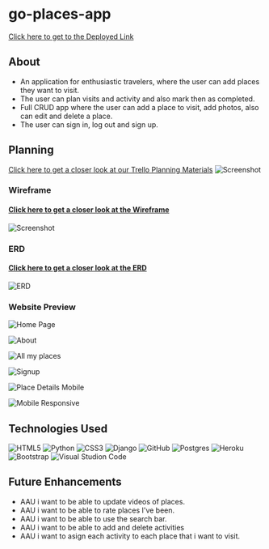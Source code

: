 # go-places-app
[Click here to get to the Deployed Link](https://go-places-app-calin.herokuapp.com/)

## About
- An application for enthusiastic travelers, where the user can add places they want to visit. 
- The user can plan visits and activity and also mark then as completed.
- Full CRUD app where the user can add a place to visit, add photos, also can edit and delete a place.
- The user can sign in, log out and sign up. 

## Planning

[Click here to get a closer look at our Trello Planning Materials](https://trello.com/invite/b/aKi632zq/ATTIde4e8def672f6aaa9ac8e22e3fd5d4de99E68767/project-4)
![Screenshot](main_app/static/images/trello-planing.png)

### Wireframe 

#### [Click here to get a closer look at the Wireframe](https://whimsical.com/project-4-VpYrmGXDniCuYAHT12uvRD)
![Screenshot](main_app/static/images/ERD-go-places.png)

### ERD

#### [Click here to get a closer look at the ERD](https://whimsical.com/erd-start-M5uG3wCgLEkKZEHCeJMRB3)
![ERD](main_app/static/images/ERD-go-places.png)

### Website Preview

![Home Page](main_app/static/images/home.png)

![About](main_app/static/images/About.png)

![All my places](main_app/static/images/all-my-places.png)

![Signup](main_app/static/images/SignUp.png)

![Place Details Mobile](main_app/static/images/place-details-mobile.png)

![Mobile Responsive](main_app/static/images/mobile-responsive.png)


## Technologies Used
![HTML5](https://img.shields.io/badge/HTML5-E34F26?style=for-the-badge&logo=html5&logoColor=white)
![Python](https://img.shields.io/badge/python-3670A0?style=for-the-badge&logo=python&logoColor=ffdd54)
![CSS3](https://img.shields.io/badge/css3-%231572B6.svg?style=for-the-badge&logo=css3&logoColor=white)
![Django](https://img.shields.io/badge/django-%23092E20.svg?style=for-the-badge&logo=django&logoColor=white)
![GitHub](https://img.shields.io/badge/github-%23121011.svg?style=for-the-badge&logo=github&logoColor=white)
![Postgres](https://img.shields.io/badge/postgres-%23316192.svg?style=for-the-badge&logo=postgresql&logoColor=white)
![Heroku](https://img.shields.io/badge/heroku-%23430098.svg?style=for-the-badge&logo=heroku&logoColor=white)
![Bootstrap](https://img.shields.io/badge/Bootstrap-563D7C?style=for-the-badge&logo=bootstrap&logoColor=white)
![Visual Studion Code](https://img.shields.io/badge/VSCode-0078D4?style=for-the-badge&logo=visual%20studio%20code&logoColor=white)

## Future Enhancements

- AAU i want to be able to update videos of places.
- AAU i want to be able to rate places I've been.
- AAU i want to be able to use the search bar.
- AAU i want to be able to add and delete activities
- AAU i want to asign each activity to each place that i want to visit.






